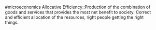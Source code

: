 #microeconomics 
Allocative Efficiency::Production of the combination of goods and services that provides the most net benefit to society. Correct and efficient allocation of the resources, right people getting the right things.
<!--SR:!2023-11-25,3,250-->